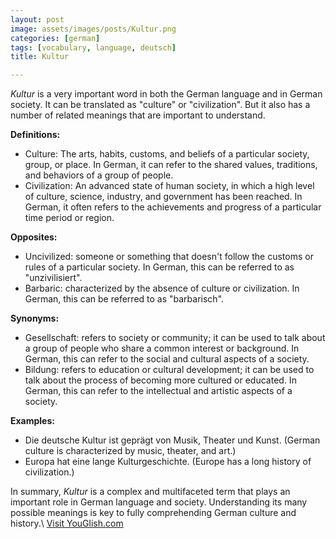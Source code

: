 ```yaml
---
layout: post
image: assets/images/posts/Kultur.png
categories: [german]
tags: [vocabulary, language, deutsch]
title: Kultur

---
```


*Kultur* is a very important word in both the German language and in German society. It can be translated as "culture" or "civilization". But it also has a number of related meanings that are important to understand.

**Definitions:**

- Culture: The arts, habits, customs, and beliefs of a particular society, group, or place. In German, it can refer to the shared values, traditions, and behaviors of a group of people.
- Civilization: An advanced state of human society, in which a high level of culture, science, industry, and government has been reached. In German, it often refers to the achievements and progress of a particular time period or region.

**Opposites:**

- Uncivilized: someone or something that doesn't follow the customs or rules of a particular society. In German, this can be referred to as "unzivilisiert".
- Barbaric: characterized by the absence of culture or civilization. In German, this can be referred to as "barbarisch".

**Synonyms:**

- Gesellschaft: refers to society or community; it can be used to talk about a group of people who share a common interest or background. In German, this can refer to the social and cultural aspects of a society.
- Bildung: refers to education or cultural development; it can be used to talk about the process of becoming more cultured or educated. In German, this can refer to the intellectual and artistic aspects of a society.

**Examples:**

- Die deutsche Kultur ist geprägt von Musik, Theater und Kunst. (German culture is characterized by music, theater, and art.)
- Europa hat eine lange Kulturgeschichte. (Europe has a long history of civilization.) 

In summary, *Kultur* is a complex and multifaceted term that plays an important role in German language and society. Understanding its many possible meanings is key to fully comprehending German culture and history.\ <a id="yg-widget-0" class="youglish-widget" data-query="Kultur" data-lang="german" data-components="8412" data-auto-start="0" data-bkg-color="theme_light" data-title="How%20to%20pronounce%20Kultur%20in%20German"  rel="nofollow" href="https://youglish.com">Visit YouGlish.com</a><script async src="https://youglish.com/public/emb/widget.js" charset="utf-8"></script>